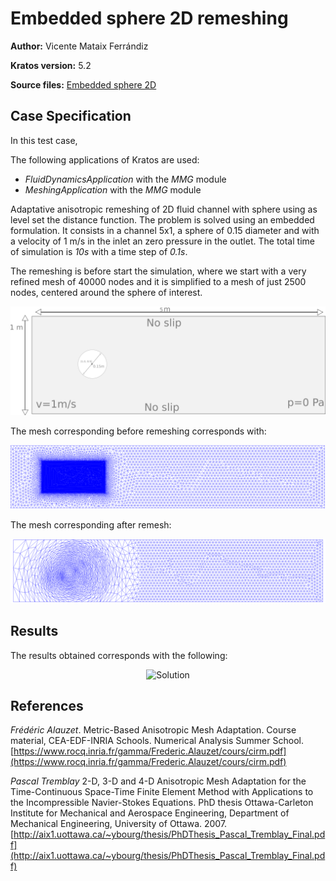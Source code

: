 # Embedded sphere 2D remeshing

**Author:** Vicente Mataix Ferrándiz

**Kratos version:** 5.2

**Source files:** [Embedded sphere 2D](https://github.com/KratosMultiphysics/Examples/tree/master/mmg_remeshing_examples/use_cases/embedded_2D/source)

## Case Specification

In this test case, 

The following applications of Kratos are used:
- *FluidDynamicsApplication* with the *MMG* module
- *MeshingApplication* with the *MMG* module

Adaptative anisotropic remeshing of 2D fluid channel with sphere using as level set the distance function. The problem is solved using an embedded formulation. It consists in a channel 5x1, a sphere of 0.15 diameter and with a velocity of 1 m/s in the inlet an zero pressure in the outlet. The total time of simulation is *10s* with a time step of *0.1s*. 

The remeshing is before start the simulation, where we start with a very refined mesh of 40000 nodes and it is simplified to a mesh of just 2500 nodes, centered around the sphere of interest.

<p align="center">
  <img src="data/geometry.png" alt="Geometry." style="width: 600px;"/>
</p>
 
The mesh corresponding before remeshing corresponds with:

<p align="center">
  <img src="data/mesh0.png" alt="Mesh0" style="width: 600px;"/>
</p>

The mesh corresponding after remesh:

<p align="center">
  <img src="data/mesh1.png" alt="Mesh1" style="width: 600px;"/>
</p>

## Results

The results obtained corresponds with the following:

<p align="center">
  <img src="data/embedded.gif" alt="Solution" style="width: 600px;"/>
</p>

## References
*Frédéric Alauzet*. Metric-Based Anisotropic Mesh Adaptation. Course material, CEA-EDF-INRIA Schools. Numerical Analysis Summer School.  [https://www.rocq.inria.fr/gamma/Frederic.Alauzet/cours/cirm.pdf](https://www.rocq.inria.fr/gamma/Frederic.Alauzet/cours/cirm.pdf)

*Pascal Tremblay* 2-D, 3-D and 4-D Anisotropic Mesh Adaptation for the Time-Continuous Space-Time Finite Element Method with Applications to the Incompressible Navier-Stokes Equations. PhD thesis Ottawa-Carleton Institute for Mechanical and Aerospace Engineering, Department of Mechanical Engineering, University of Ottawa. 2007. [http://aix1.uottawa.ca/~ybourg/thesis/PhDThesis_Pascal_Tremblay_Final.pdf](http://aix1.uottawa.ca/~ybourg/thesis/PhDThesis_Pascal_Tremblay_Final.pdf)

